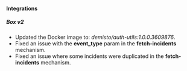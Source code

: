 
#### Integrations

##### Box v2

- Updated the Docker image to: *demisto/auth-utils:1.0.0.3609876*.
- Fixed an issue with the **event_type** param in the **fetch-incidents** mechanism.
- Fixed an issue where some incidents were duplicated in the **fetch-incidents** mechanism.